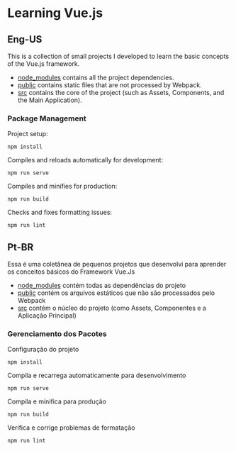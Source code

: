 # Learning Vue.js

## Eng-US
This is a collection of small projects I developed to learn the basic concepts of the Vue.js framework.  

- [node_modules](/node_modules) contains all the project dependencies.  
- [public](/public) contains static files that are not processed by Webpack.  
- [src](/src) contains the core of the project (such as Assets, Components, and the Main Application).  

### Package Management  
Project setup:  
```  
npm install  
```  

Compiles and reloads automatically for development:  
```  
npm run serve  
```  

Compiles and minifies for production:  
```  
npm run build  
```  

Checks and fixes formatting issues:  
```  
npm run lint  
```  

## Pt-BR
Essa é uma coletânea de pequenos projetos que desenvolvi para aprender os conceitos básicos do Framework Vue.Js

- [node_modules](/node_modules) contém todas as dependências do projeto
- [public](/public) contém os arquivos estáticos que não são processados pelo Webpack
- [src](/src) contém o núcleo do projeto (como Assets, Componentes e a Aplicação Principal)

### Gerenciamento dos Pacotes
Configuração do projeto
```
npm install
```

Compila e recarrega automaticamente para desenvolvimento
```
npm run serve
```

Compila e minifica para produção
```
npm run build
```

Verifica e corrige problemas de formatação
```
npm run lint
```
